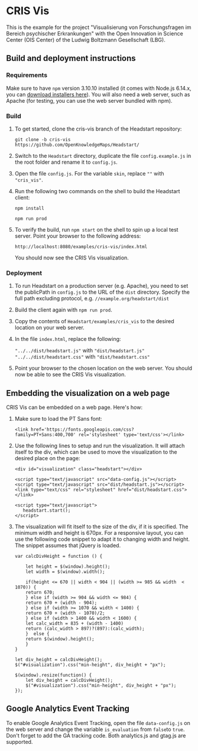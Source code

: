 # CRIS Vis

This is the example for the project "Visualisierung von Forschungsfragen im Bereich psychischer Erkrankungen" with the Open Innovation in Science Center (OIS Center) of the Ludwig Boltzmann Gesellschaft (LBG).

## Build and deployment instructions
### Requirements
Make sure to have `npm` version 3.10.10 installed (it comes with Node.js 6.14.x, you can [download installers here](https://nodejs.org/dist/latest-v6.x/)). You will also need a web server, such as Apache (for testing, you can use the web server bundled with npm).
### Build
1. To get started, clone the cris-vis branch of the Headstart repository:
    
    `git clone -b cris-vis https://github.com/OpenKnowledgeMaps/Headstart/`
1. Switch to the `Headstart` directory, duplicate the file `config.example.js` in the root folder and rename it to `config.js`.
1. Open the file `config.js`. For the variable `skin`, replace `""` with `"cris_vis"`.
1. Run the following two commands on the shell to build the Headstart client:

    `npm install`
    
    `npm run prod`
 1. To verify the build, run `npm start` on the shell to spin up a local test server. Point your browser to the following address:
 
    `http://localhost:8080/examples/cris-vis/index.html`
    
    You should now see the CRIS Vis visualization.
 
 ### Deployment
 1. To run Headstart on a production server (e.g. Apache), you need to set the publicPath in `config.js` to the URL of the `dist` directory. 
 Specify the full path excluding protocol, e.g. `//example.org/headstart/dist`
 1. Build the client again with `npm run prod`.
 1. Copy the contents of `Headstart/examples/cris_vis` to the desired location on your web server.
 1. In the file `index.html`, replace the following: 
    
    `"../../dist/headstart.js"` with `"dist/headstart.js"`
    `"../../dist/headstart.css"` with `"dist/headstart.css"`
 
 1. Point your browser to the chosen location on the web server. You should now be able to see the CRIS Vis visualization.
 
 ## Embedding the visualization on a web page
 CRIS Vis can be embedded on a web page. Here's how:
 
 1. Make sure to load the PT Sans font:
 
 	`<link href='https://fonts.googleapis.com/css?family=PT+Sans:400,700' rel='stylesheet' type='text/css'></link>`
 
 1. Use the following lines to setup and run the visualization. It will attach itself to the div, which can be used to move the visualization to the desired place on the page:
 
	 ```
	 <div id="visualization" class="headstart"></div>

	<script type="text/javascript" src="data-config.js"></script>
	<script type="text/javascript" src="dist/headstart.js"></script>
	<link type="text/css" rel="stylesheet" href="dist/headstart.css"></link>

	<script type="text/javascript">
	    headstart.start();
	</script>
	```
1. The visualization will fit itself to the size of the div, if it is specified. The minimum width and height is 670px.
For a responsive layout, you can use the following code snippet to adapt it to changing width and height. The snippet assumes that jQuery is loaded.

	```
	var calcDivHeight = function () {

	    let height = $(window).height();
	    let width = $(window).width();

	    if(height <= 670 || width < 904 || (width >= 985 && width  < 1070)) {
		return 670;    
	    } else if (width >= 904 && width <= 984) {
		return 670 + (width - 904);
	    } else if (width >= 1070 && width < 1400) {
		return 670 + (width - 1070)/2;
	    } else if (width > 1400 && width < 1600) {
		let calc_width = 835 + (width - 1400)
		return (calc_width > 897)?(897):(calc_width);
	    }  else {
		return $(window).height();
	    }
	}

	let div_height = calcDivHeight();
	$("#visualization").css("min-height", div_height + "px");
	
	$(window).resize(function() {
		let div_height = calcDivHeight();
		$("#visualization").css("min-height", div_height + "px");
	});
	```
 ## Google Analytics Event Tracking
 To enable Google Analytics Event Tracking, open the file `data-config.js` on the web server and change the variable `is_evaluation` from `false`to `true`. Don't forget to add the GA tracking code. Both analytics.js and gtag.js are supported.
